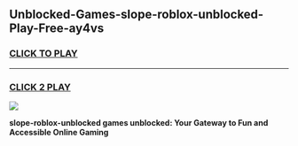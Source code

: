 
## Unblocked-Games-slope-roblox-unblocked-Play-Free-ay4vs
<h3>
<a href="https://premium76.site?title=slope-roblox-unblocked&ref=12A">CLICK TO PLAY</a></h3>
<hr>

<h3>
<a href="https://premium76.site?title=slope-roblox-unblocked&ref=12A">CLICK 2 PLAY</a>
  
</h3>

<a href="https://premium76.site?title=slope-roblox-unblocked&ref=12A"><img src="https://clearcache.store/games.png"></a>


**slope-roblox-unblocked games unblocked: Your Gateway to Fun and Accessible Online Gaming**
